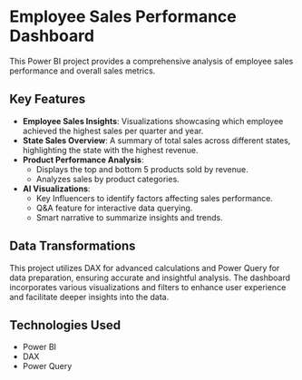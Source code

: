 # Employee Sales Performance Dashboard

This Power BI project provides a comprehensive analysis of employee sales performance and overall sales metrics.

## Key Features

- **Employee Sales Insights**: Visualizations showcasing which employee achieved the highest sales per quarter and year.
- **State Sales Overview**: A summary of total sales across different states, highlighting the state with the highest revenue.
- **Product Performance Analysis**:
  - Displays the top and bottom 5 products sold by revenue.
  - Analyzes sales by product categories.
- **AI Visualizations**:
  - Key Influencers to identify factors affecting sales performance.
  - Q&A feature for interactive data querying.
  - Smart narrative to summarize insights and trends.

## Data Transformations

This project utilizes DAX for advanced calculations and Power Query for data preparation, ensuring accurate and insightful analysis. The dashboard incorporates various visualizations and filters to enhance user experience and facilitate deeper insights into the data.

## Technologies Used

- Power BI
- DAX
- Power Query
